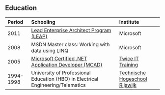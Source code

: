 ## Education

| Period | Schooling | Institute |
|:-------|:----------|:----------|
| 2011 | [Lead Enterprise Architect Program (LEAP)](https://blogs.technet.microsoft.com/dutchpts/2010/07/29/aankondiging-lead-enterprise-architect-program-leap/) | Microsoft |
| 2008 | MSDN Master class: Working with data using LINQ | Microsoft |
| 2005 | [Microsoft Certified .NET Application Developer (MCAD)](http://www.microsoft-certification.co.uk/mcad_training.html) | [Twice IT Training](https://www.linkedin.com/company/twice-it-training) |
| 1994-1998 | University of Professional Education (HBO) in Electrical Engineering/Telematics | [Technische Hogeschool Rijswijk](http://www.dehaagsehogeschool.nl/over-de-hogeschool/tussenpagina-thrijswijk) |
